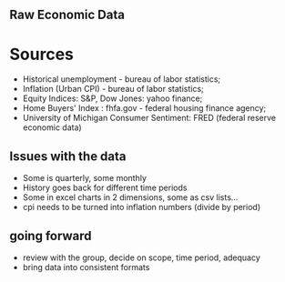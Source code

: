 ## Raw Economic Data
# Sources
- Historical unemployment - bureau of labor statistics;
- Inflation (Urban CPI) - bureau of labor statistics;
- Equity Indices: S&P, Dow Jones: yahoo finance; 
- Home Buyers' Index : fhfa.gov - federal housing finance agency;
- University of Michigan Consumer Sentiment: FRED (federal reserve economic data)

## Issues with the data
- Some is quarterly, some monthly
- History goes back for different time periods
- Some in excel charts in 2 dimensions, some as csv lists...
- cpi needs to be turned into inflation numbers (divide by period)

## going forward
- review with the group, decide on scope, time period, adequacy
- bring data into consistent formats
